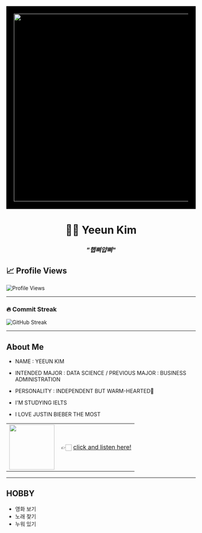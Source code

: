 <div align="center" style="background-color:black; padding:20px;">
  <img src="https://giffiles.alphacoders.com/219/219162.gif" width="500">
</div>

<h1 align="center">👩‍💻 Yeeun Kim </h1>

<h3 align="center"><i>"햅삐얍삐"</i></h3>

<p align="center">

  <!-- Animated typing SVG -->

</p>

## 📈 Profile Views

![Profile Views](https://komarev.com/ghpvc/?username=yeun04226&style=for-the-badge)

---

### 🔥 Commit Streak
![GitHub Streak](https://streak-stats.vercel.app/?user=yeun04226&theme=light&hide_border=true)

---
## About Me

* NAME : YEEUN KIM

* INTENDED MAJOR : DATA SCIENCE / PREVIOUS MAJOR : BUSINESS ADMINISTRATION

* PERSONALITY : INDEPENDENT BUT WARM-HEARTED🌼

* I'M STUDYING IELTS

* I LOVE JUSTIN BIEBER THE MOST  

<table>
  <tr>
    <td>
      <a href="https://youtu.be/msGuqelopMA?si=RSFENETjNJ6d2Q05">
        <img src="https://img.youtube.com/vi/msGuqelopMA/0.jpg" width="120">
      </a>
    </td>
    <td style="vertical-align: middle; padding-left: 10px;">
      👉🏻 <a href="https://youtu.be/msGuqelopMA?si=RSFENETjNJ6d2Q05">click and listen here!</a>
    </td>
  </tr>
</table>


---
## HOBBY
- 영화 보기
- 노래 찾기
- 누워 있기
